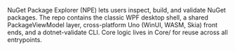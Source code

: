 NuGet Package Explorer (NPE) lets users inspect, build, and validate NuGet packages. The repo contains the classic WPF desktop shell, a shared PackageViewModel layer, cross-platform Uno (WinUI, WASM, Skia) front ends, and a dotnet-validate CLI. Core logic lives in Core/ for reuse across all entrypoints.